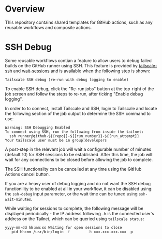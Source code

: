 # Overview

This repository contains shared templates for GitHub actions, such as any
reusable workflows and composite actions.

# SSH Debug

Some reusable workflows contian a feature to allow users to debug failed builds
on the GitHub runner using SSH.  This feature is provided by
[tailscale-ssh](tailscale-ssh) and [wait-sessions](wait-sessions) and is
available when the following step is shown:

```
Tailscale SSH debug (re-run with debug logging to enable)
```

To enable SSH debug, click the "Re-run jobs" button at the top-right of the
job screen and follow the steps to re-run, after ticking "Enable debug
logging".

In order to to connect, install Tailscale and SSH, login to Tailscale and
locate the following section of the job output to determine the SSH command to
use:

```
Warning: SSH Debugging Enabled
To connect using SSH, run the following from inside the tailnet:
  ssh runner@github-${{repo}}-${{run_number}}-${{run_attempt}}
Your tailscale user must be in group:developers
```

A post-step in the relevant job will wait a configurable number of minutes
(default 10) for SSH sessions to be established.  After this time, the job will
wait for any connections to be closed before allowing the job to complete.

The SSH functionality can be cancelled at any time using the GitHub Actions
cancel button.

If you are a heavy user of debug logging and do not want the SSH debug
functionility to be enabled at all in your workflow, it can be disabled using
the `ssh-debug` input parameter, or the wait time can be tuned using
`ssh-wait-minutes`.

While waiting for sessions to complete, the following message will be displayed
periodically - the IP address following `-h` is the connected user's address on
the Tailnet, which can be queried using `tailscale status`:

```
yyyy-mm-dd hh:mm:ss Waiting for open sessions to close
   pid hh:mm /usr/bin/login -f        -h xxx.xxx.xxx.xxx -p
```
